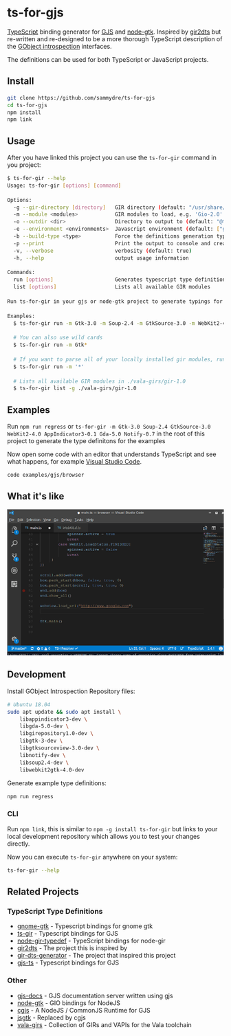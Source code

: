 # ts-for-gjs

[TypeScript](https://www.typescriptlang.org/) binding generator for
[GJS](https://wiki.gnome.org/Projects/Gjs) and
[node-gtk](https://github.com/romgrk/node-gtk).  Inspired by
[gir2dts](https://github.com/darkoverlordofdata/gir2dts) but re-written and
re-designed to be a more thorough TypeScript description of the [GObject
introspection](https://wiki.gnome.org/Projects/GObjectIntrospection)
interfaces.

The definitions can be used for both TypeScript or JavaScript projects.

## Install

```bash
git clone https://github.com/sammydre/ts-for-gjs
cd ts-for-gjs
npm install
npm link
```

## Usage

After you have linked this project you can use the `ts-for-gir` command in you project:

```bash
$ ts-for-gir --help
Usage: ts-for-gir [options] [command]

Options:
  -g --gir-directory [directory]   GIR directory (default: "/usr/share/gir-1.0")
  -m --module <modules>            GIR modules to load, e.g. 'Gio-2.0'. Accepts multiple modules (default: [])
  -o --outdir <dir>                Directory to output to (default: "@types")
  -e --environment <environments>  Javascript environment (default: ["gjs","node"])
  -b --build-type <type>           Force the definitions generation type (default for gjs: 'lib', default for node: 'types')
  -p --print                       Print the output to console and create no files
  -v, --verbose                    verbosity (default: true)
  -h, --help                       output usage information

Commands:
  run [options]                    Generates typescript type definitions from GIR for gjs or node-gtk
  list [options]                   Lists all available GIR modules

Run ts-for-gir in your gjs or node-gtk project to generate typings for your project, pass the gir modules you need for your project

Examples:
  $ ts-for-gir run -m Gtk-3.0 -m Soup-2.4 -m GtkSource-3.0 -m WebKit2-4.0 -m AppIndicator3-0.1 -m Gda-5.0 -m Notify-0.7 -o @types

  # You can also use wild cards
  $ ts-for-gir run -m Gtk*

  # If you want to parse all of your locally installed gir modules, run
  $ ts-for-gir run -m '*'

  # Lists all available GIR modules in ./vala-girs/gir-1.0
  $ ts-for-gir list -g ./vala-girs/gir-1.0
```

## Examples

Run `npm run regress` or `ts-for-gir -m Gtk-3.0 Soup-2.4 GtkSource-3.0 WebKit2-4.0 AppIndicator3-0.1 Gda-5.0 Notify-0.7` in the root of this project to generate the type definitons for the examples

Now open some code with an editor that understands TypeScript and see what happens, for example
[Visual Studio Code](https://code.visualstudio.com/).

```bash
code examples/gjs/browser
```

## What it's like

![screencast](screencast-01.gif)

## Development

Install GObject Introspection Repository files:

```bash
# Ubuntu 18.04
sudo apt update && sudo apt install \
    libappindicator3-dev \
    libgda-5.0-dev \
    libgirepository1.0-dev \
    libgtk-3-dev \
    libgtksourceview-3.0-dev \
    libnotify-dev \
    libsoup2.4-dev \
    libwebkit2gtk-4.0-dev
```

Generate example type definitions:

```bash
npm run regress
```

### CLI

Run `npm link`, this is similar to `npm -g install ts-for-gir` but links to your local development repository which allows you to test your changes directly.

Now you can execute `ts-for-gir` anywhere on your system:

```bash
ts-for-gir --help
```

## Related Projects

### TypeScript Type Definitions

* [gnome-gtk](https://github.com/codejamninja/gnome-gtk) - Typescript bindings for gnome gtk
* [ts-gir](https://github.com/codejamninja/ts-gir) - Typescript bindings for GJS
* [node-gir-typedef](https://github.com/SolarLiner/node-gir-typedef) - TypeScript bindings for node-gir
* [gir2dts](https://github.com/darkoverlordofdata/gir2dts) - The project this is inspired by
* [gir-dts-generator](https://github.com/Place1/gir-dts-generator) - The project that inspired this project
* [gjs-ts](https://github.com/niagr/gjs-ts) - Typescript bindings for GJS

### Other

* [gjs-docs](https://github.com/apla/gjs-docs) - GJS documentation server written using gjs
* [node-gtk](https://github.com/romgrk/node-gtk) - GIO bindings for NodeJS
* [cgjs](https://github.com/cgjs/cgjs) - A NodeJS / CommonJS Runtime for GJS
* [jsgtk](https://github.com/WebReflection/jsgtk) - Replaced by cgjs
* [vala-girs](https://github.com/nemequ/vala-girs) - Collection of GIRs and VAPIs for the Vala toolchain

